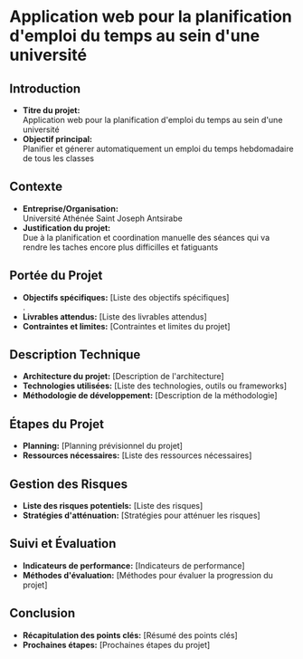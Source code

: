 # Application web pour la planification d'emploi du temps au sein d'une université

## Introduction
- **Titre du projet:** <br>
Application web pour la planification d'emploi du temps au sein d'une université
- **Objectif principal:** <br>
Planifier et génerer automatiquement un emploi du temps hebdomadaire de tous les classes


## Contexte
- **Entreprise/Organisation:** <br>
 Université Athénée Saint Joseph Antsirabe
- **Justification du projet:** <br>
Due à la planification et coordination manuelle des séances qui va rendre les taches encore plus difficilles et fatiguants   


## Portée du Projet
- **Objectifs spécifiques:** [Liste des objectifs spécifiques] <br>
.   
- **Livrables attendus:** [Liste des livrables attendus]
- **Contraintes et limites:** [Contraintes et limites du projet]

## Description Technique
- **Architecture du projet:** [Description de l'architecture]
- **Technologies utilisées:** [Liste des technologies, outils ou frameworks]
- **Méthodologie de développement:** [Description de la méthodologie]

## Étapes du Projet
- **Planning:** [Planning prévisionnel du projet]
- **Ressources nécessaires:** [Liste des ressources nécessaires]


## Gestion des Risques
- **Liste des risques potentiels:** [Liste des risques]
- **Stratégies d'atténuation:** [Stratégies pour atténuer les risques]


## Suivi et Évaluation
- **Indicateurs de performance:** [Indicateurs de performance]
- **Méthodes d'évaluation:** [Méthodes pour évaluer la progression du projet]


## Conclusion
- **Récapitulation des points clés:** [Résumé des points clés]
- **Prochaines étapes:** [Prochaines étapes du projet]

